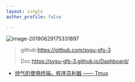 ```yaml
---
layout: single
author_profile: false

---
```


![image-20190629175331897](logo.png)

>github:https://github.com/sysu-gfs-3
>
>Doc:https://sysu-gfs-3.github.io/Dashboard/



- [帅气的使用终端，程序员利器 —— Tmux](Tmux)

